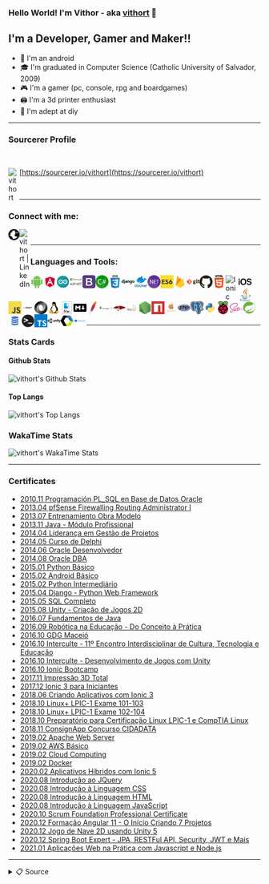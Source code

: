 ### Hello World! I'm Vithor - aka [vithort][website] 👋

## I'm a Developer, Gamer and Maker!!

- 🤖 I'm an android
- 🎓 I'm graduated in Computer Science (Catholic University of Salvador, 2009)
- 🎮 I'm a gamer (pc, console, rpg and boardgames)
- 🖨️ I'm a 3d printer enthusiast
- 🔧 I'm adept at diy

---

### Sourcerer Profile

<br />

[<img align="left" alt="vithort" width="22px" title="Sourcerer Profile" src="https://sourcerer.io/icons/logo-sharing.svg" />https://sourcerer.io/vithort](https://sourcerer.io/vithort)

<br />

---

### Connect with me:

[<img align="left" alt="vithort | Site" width="22px" title="Site" src="https://raw.githubusercontent.com/iconic/open-iconic/master/svg/globe.svg" />][github]
[<img align="left" alt="vithort | LinkedIn" width="22px" title="Linkedin" src="https://cdn.jsdelivr.net/npm/simple-icons@v3/icons/linkedin.svg" />][linkedin]

<br />

---

### Languages and Tools:

<img align="left" alt="Android" title="Android" width="26px" src="https://raw.githubusercontent.com/github/explore/80688e429a7d4ef2fca1e82350fe8e3517d3494d/topics/android/android.png" />

<img align="left" alt="Angular" title="Angular" width="26px" src="https://raw.githubusercontent.com/github/explore/80688e429a7d4ef2fca1e82350fe8e3517d3494d/topics/angular/angular.png" />

<img align="left" alt="Arduino" title="Arduino" width="26px" src="https://raw.githubusercontent.com/github/explore/80688e429a7d4ef2fca1e82350fe8e3517d3494d/topics/arduino/arduino.png" />

<img align="left" alt="ASP.NET" title="ASP.NET" width="26px" src="https://raw.githubusercontent.com/github/explore/80688e429a7d4ef2fca1e82350fe8e3517d3494d/topics/aspnet/aspnet.png" />

<img align="left" alt="Bootstrap" title="Bootstrap" width="26px" src="https://raw.githubusercontent.com/github/explore/80688e429a7d4ef2fca1e82350fe8e3517d3494d/topics/bootstrap/bootstrap.png" />

<img align="left" alt="C#" title="C#" width="26px" src="https://raw.githubusercontent.com/github/explore/80688e429a7d4ef2fca1e82350fe8e3517d3494d/topics/csharp/csharp.png" />

<img align="left" alt="CSS" title="CSS" width="26px" src="https://raw.githubusercontent.com/github/explore/80688e429a7d4ef2fca1e82350fe8e3517d3494d/topics/css/css.png" />

<img align="left" alt="Django" title="Django" width="26px" src="https://raw.githubusercontent.com/github/explore/80688e429a7d4ef2fca1e82350fe8e3517d3494d/topics/django/django.png" />

<img align="left" alt="Docker" title="Docker" width="26px" src="https://raw.githubusercontent.com/github/explore/80688e429a7d4ef2fca1e82350fe8e3517d3494d/topics/docker/docker.png" />

<img align="left" alt=".NET" title=".NET" width="26px" src="https://raw.githubusercontent.com/github/explore/80688e429a7d4ef2fca1e82350fe8e3517d3494d/topics/dotnet/dotnet.png" />

<img align="left" alt="ES6" title="ES6" width="26px" src="https://raw.githubusercontent.com/github/explore/80688e429a7d4ef2fca1e82350fe8e3517d3494d/topics/es6/es6.png" />

<img align="left" alt="Firebase" title="Firebase" width="26px" src="https://raw.githubusercontent.com/github/explore/80688e429a7d4ef2fca1e82350fe8e3517d3494d/topics/firebase/firebase.png" />

<img align="left" alt="Git" title="Git" width="26px" src="https://raw.githubusercontent.com/github/explore/80688e429a7d4ef2fca1e82350fe8e3517d3494d/topics/git/git.png" />

<img align="left" alt="Github" title="Github" width="26px" src="https://raw.githubusercontent.com/github/explore/80688e429a7d4ef2fca1e82350fe8e3517d3494d/topics/github-api/github-api.png" />

<img align="left" alt="HTML" title="HTML" width="26px" src="https://raw.githubusercontent.com/github/explore/80688e429a7d4ef2fca1e82350fe8e3517d3494d/topics/html/html.png" />

<img align="left" alt="Ionic" title="Ionic" width="26px" src="https://ionicframework.com/img/meta/logo.png" />

<img align="left" alt="iOS" title="iOS" width="26px" src="https://raw.githubusercontent.com/github/explore/80688e429a7d4ef2fca1e82350fe8e3517d3494d/topics/ios/ios.png" />

<img align="left" alt="Java" title="Java" width="26px" src="https://raw.githubusercontent.com/github/explore/80688e429a7d4ef2fca1e82350fe8e3517d3494d/topics/java/java.png" />

<img align="left" alt="JavaScript" title="JavaScript" width="26px" src="https://raw.githubusercontent.com/github/explore/80688e429a7d4ef2fca1e82350fe8e3517d3494d/topics/javascript/javascript.png" />

<img align="left" alt="JQuery" title="JQuery" width="26px" src="https://raw.githubusercontent.com/github/explore/80688e429a7d4ef2fca1e82350fe8e3517d3494d/topics/jquery/jquery.png" />

<img align="left" alt="JSON" title="JSON" width="26px" src="https://raw.githubusercontent.com/github/explore/80688e429a7d4ef2fca1e82350fe8e3517d3494d/topics/json/json.png" />

<img align="left" alt="Linux" title="Linux" width="26px" src="https://raw.githubusercontent.com/github/explore/80688e429a7d4ef2fca1e82350fe8e3517d3494d/topics/linux/linux.png" />

<img align="left" alt="macOS" title="macOS" width="26px" src="https://raw.githubusercontent.com/github/explore/80688e429a7d4ef2fca1e82350fe8e3517d3494d/topics/macos/macos.png" />

<img align="left" alt="Markdown" title="Markdown" width="26px" src="https://raw.githubusercontent.com/github/explore/80688e429a7d4ef2fca1e82350fe8e3517d3494d/topics/markdown/markdown.png" />

<img align="left" alt="Maven" title="Maven" width="26px" src="https://raw.githubusercontent.com/github/explore/80688e429a7d4ef2fca1e82350fe8e3517d3494d/topics/maven/maven.png" />

<img align="left" alt="MongoDB" title="MongoDB" width="26px" src="https://raw.githubusercontent.com/github/explore/80688e429a7d4ef2fca1e82350fe8e3517d3494d/topics/mongodb/mongodb.png" />

<img align="left" alt="Mongoose" title="Mongoose" width="26px" src="https://raw.githubusercontent.com/github/explore/80688e429a7d4ef2fca1e82350fe8e3517d3494d/topics/mongoose/mongoose.png" />

<img align="left" alt="MySQL" title="MySQL" width="26px" src="https://raw.githubusercontent.com/github/explore/80688e429a7d4ef2fca1e82350fe8e3517d3494d/topics/mysql/mysql.png" />

<img align="left" alt="Node.js" title="Node.js" width="26px" src="https://raw.githubusercontent.com/github/explore/80688e429a7d4ef2fca1e82350fe8e3517d3494d/topics/nodejs/nodejs.png" />

<img align="left" alt="npm" title="npm" width="26px" src="https://raw.githubusercontent.com/github/explore/80688e429a7d4ef2fca1e82350fe8e3517d3494d/topics/npm/npm.png" />

<img align="left" alt="Objective-C" title="Objective-C" width="26px" src="https://raw.githubusercontent.com/github/explore/80688e429a7d4ef2fca1e82350fe8e3517d3494d/topics/objective-c/objective-c.png" />

<img align="left" alt="PHP" title="PHP" width="26px" src="https://raw.githubusercontent.com/github/explore/80688e429a7d4ef2fca1e82350fe8e3517d3494d/topics/php/php.png" />

<img align="left" alt="PostgreSQL" title="PostgreSQL" width="26px" src="https://raw.githubusercontent.com/github/explore/80688e429a7d4ef2fca1e82350fe8e3517d3494d/topics/postgresql/postgresql.png" />

<img align="left" alt="Python" title="Python" width="26px" src="https://raw.githubusercontent.com/github/explore/80688e429a7d4ef2fca1e82350fe8e3517d3494d/topics/python/python.png" />

<img align="left" alt="Raspberry Pi" title="Raspberry Pi" width="26px" src="https://raw.githubusercontent.com/github/explore/80688e429a7d4ef2fca1e82350fe8e3517d3494d/topics/raspberry-pi/raspberry-pi.png" />

<img align="left" alt="Sass" title="Sass" width="26px" src="https://raw.githubusercontent.com/github/explore/80688e429a7d4ef2fca1e82350fe8e3517d3494d/topics/sass/sass.png" />

<img align="left" alt="SpringBoot" title="SpringBoot" width="26px" src="https://raw.githubusercontent.com/github/explore/80688e429a7d4ef2fca1e82350fe8e3517d3494d/topics/spring-boot/spring-boot.png" />

<img align="left" alt="SQL" title="SQL" width="26px" src="https://raw.githubusercontent.com/github/explore/80688e429a7d4ef2fca1e82350fe8e3517d3494d/topics/sql/sql.png" />

<img align="left" alt="Terminal" title="Terminal" width="26px" src="https://raw.githubusercontent.com/github/explore/80688e429a7d4ef2fca1e82350fe8e3517d3494d/topics/terminal/terminal.png" />

<img align="left" alt="TypeScript" title="TypeScript" width="26px" src="https://raw.githubusercontent.com/github/explore/80688e429a7d4ef2fca1e82350fe8e3517d3494d/topics/typescript/typescript.png" />

<img align="left" alt="Unity" title="Unity" width="26px" src="https://raw.githubusercontent.com/github/explore/80688e429a7d4ef2fca1e82350fe8e3517d3494d/topics/unity/unity.png" />

<img align="left" alt="Web Components" title="Web Components" width="26px" src="https://raw.githubusercontent.com/github/explore/80688e429a7d4ef2fca1e82350fe8e3517d3494d/topics/web-components/web-components.png" />

<img align="left" alt="Windows" title="Windows" width="26px" src="https://raw.githubusercontent.com/github/explore/80688e429a7d4ef2fca1e82350fe8e3517d3494d/topics/windows/windows.png" />

<br />
<br />
<br />
<br />
<br />

---

### Stats Cards

#### Github Stats

![vithort's Github Stats](https://github-readme-stats.vercel.app/api?username=vithort&show_icons=true&count_private=true)

#### Top Langs

![vithort's Top Langs](https://github-readme-stats.vercel.app/api/top-langs/?username=vithort&layout=compact&count_private=true&exclude_repo=unity-nave-2d)

### WakaTime Stats

![vithort's WakaTime Stats](https://github-readme-stats.vercel.app/api/wakatime?username=vithort)

---

### Certificates

- [2010.11 Programación PL_SQL en Base de Datos Oracle](./files/2010.11_Programación_PL_SQL_en_Base_de_Datos_Oracle.pdf)
- [2013.04 pfSense Firewalling Routing Administrator I](./files/2013.04_pfSense_Firewalling_Routing_Administrator_I.pdf)
- [2013.07 Entrenamiento Obra Modelo](./files/2013.07_Entrenamiento_Obra_Modelo.pdf)
- [2013.11 Java - Módulo Profissional](./files/2013.11_Java_-_Módulo_Profissional.pdf)
- [2014.04 Liderança em Gestão de Projetos](./files/2014.04_Liderança_em_Gestão_de_Projetos.pdf)
- [2014.05 Curso de Delphi](./files/2014.05_Curso_de_Delphi.pdf)
- [2014.06 Oracle Desenvolvedor](./files/2014.06_Oracle_Desenvolvedor.pdf)
- [2014.08 Oracle DBA](./files/2014.08_Oracle_DBA.pdf)
- [2015.01 Python Básico](./files/2015.01_Python_Básico.pdf)
- [2015.02 Android Básico](./files/2015.02_Android_Básico.pdf)
- [2015.02 Python Intermediário](./files/2015.02_Python_Intermediário.pdf)
- [2015.04 Django - Python Web Framework](./files/2015.04_Django_-_Python_Web_Framework.pdf)
- [2015.05 SQL Completo](./files/2015.05_SQL_Completo.pdf)
- [2015.08 Unity - Criação de Jogos 2D](./files/2015.08_Unity_-_Criação_de_Jogos_2D.pdf)
- [2016.07 Fundamentos de Java](./files/2016.07_Fundamentos_de_Java.pdf)
- [2016.09 Robótica na Educação - Do Conceito à Prática](./files/2016.09_Robótica_na_Educação_-_Do_Conceito_à_Prática.pdf)
- [2016.10 GDG Maceió](./files/2016.10_GDG_Maceió.pdf)
- [2016.10 Interculte - 11º Encontro Interdisciplinar de Cultura, Tecnologia e Educação](./files/2016.10_Interculte_-_11º_Encontro_Interdisciplinar_de_Cultura_Tecnologia_e_Educação.pdf)
- [2016.10 Interculte - Desenvolvimento de Jogos com Unity](./files/2016.10_Interculte_-_Desenvolvimento_de_Jogos_com_Unity.pdf)
- [2016.10 Ionic Bootcamp](./files/2016.10_Ionic_Bootcamp.pdf)
- [2017.11 Impressão 3D Total](./files/2017.11_Impressão_3D_Total.pdf)
- [2017.12 Ionic 3 para Iniciantes](./files/2017.12_Ionic_3_para_Iniciantes.pdf)
- [2018.06 Criando Aplicativos com Ionic 3](./files/2018.06_Criando_Aplicativos_com_Ionic_3.pdf)
- [2018.10 Linux+ LPIC-1 Exame 101-103](./files/2018.10_Linux+_LPIC-1_Exame_101-103.pdf)
- [2018.10 Linux+ LPIC-1 Exame 102-104](./files/2018.10_Linux+_LPIC-1_Exame_102-104.pdf)
- [2018.10 Preparatório para Certificação Linux LPIC-1 e CompTIA Linux](./files/2018.10_Preparatório_para_Certificação_Linux_LPIC-1_e_CompTIA_Linux.pdf)
- [2018.11 ConsignApp Concurso CIDADATA](./files/2018.11_ConsignApp_Concurso_CIDADATA.pdf)
- [2019.02 Apache Web Server](./files/2019.02_Apache_Web_Server.pdf)
- [2019.02 AWS Básico](./files/2019.02_AWS_Básico.pdf)
- [2019.02 Cloud Computing](./files/2019.02_Cloud_Computing.pdf)
- [2019.02 Docker](./files/2019.02_Docker.pdf)
- [2020.02 Aplicativos Híbridos com Ionic 5](./files/2020.02_Aplicativos_Híbridos_com_Ionic_5.pdf)
- [2020.08 Introdução ao JQuery](./files/2020.08_Introdução_ao_JQuery.pdf)
- [2020.08 Introdução à Linguagem CSS](./files/2020.08_Introdução_à_Linguagem_CSS.pdf)
- [2020.08 Introdução à Linguagem HTML](./files/2020.08_Introdução_à_Linguagem_HTML.pdf)
- [2020.08 Introdução à Linguagem JavaScript](./files/2020.08_Introdução_à_Linguagem_JavaScript.pdf)
- [2020.10 Scrum Foundation Professional Certificate](./files/2020.10_Scrum_Foundation_Professional_Certificate.pdf)
- [2020.12 Formação Angular 11 - O Início Criando 7 Projetos](./files/2020.12_Formação_Angular_11_-_O_Início_Criando_7_Projetos.pdf)
- [2020.12 Jogo de Nave 2D usando Unity 5](./files/2020.12_Jogo_de_Nave_2D_usando_Unity_5.pdf)
- [2020.12 Spring Boot Expert - JPA, RESTFul API, Security, JWT e Mais](./files/2020.12_Spring_Boot_Expert_-_JPA,_RESTFul_API,_Security,_JWT_e_Mais.pdf)
- [2021.01 Aplicações Web na Prática com Javascript e Node.js](./files/2021.01_Aplicações_Web_na_Prática_com_Javascript_e_Node.js.pdf)

---

<details>
  <summary>📋 Source</summary>
  
<!--START_SECTION:activity-->
###### [💾 codeSTACKr](https://github.com/codeSTACKr/codeSTACKr)

###### [💾 gautamkrishnar](https://github.com/gautamkrishnar)

###### [💾 anuraghazra](https://github.com/anuraghazra)

###### [💾 emoji-markup](https://gist.github.com/rxaviers/7360908#file-gistfile1-md)

<!--END_SECTION:activity-->

</details>

[github]: https://github.com/vithort
[linkedin]: https://linkedin.com/in/vithort
[website]: https://github.com/vithort
